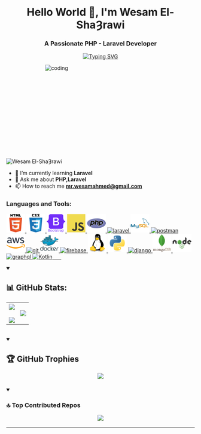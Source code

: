<h1 align="center">Hello World 👋, I'm Wesam El-ShaȜrawi</h1>
<h3 align="center">A Passionate PHP - Laravel Developer</h3>
<p align="center">
    <a href="https://git.io/typing-svg"><img src="https://readme-typing-svg.demolab.com?font=Source+Code+Pro&size=22&pause=1000&color=18A8F7&center=true&vCenter=true&width=435&lines=Laravel+Developer" alt="Typing SVG" /></a>
</p>

<img align="right" alt="coding" width="400" height="250" src=https://media.giphy.com/media/v1.Y2lkPTc5MGI3NjExM3llZjMzYm5vbnNxc3pkejlzY25qaXdueHprZmJncTlvNDZxODAzbCZlcD12MV9pbnRlcm5hbF9naWZfYnlfaWQmY3Q9Zw/2IudUHdI075HL02Pkk/giphy.gif>

<p align="left"> <img src="https://komarev.com/ghpvc/?username=Sharawy2000&label=Profile%20views&color=0e75b6&style=flat" alt="Wesam El-ShaȜrawi" /> </p>

- 🌱 I’m currently learning **Laravel**
- 💬 Ask me about **PHP,Laravel**
- 📫 How to reach me **mr.wesamahmed@gmail.com**

<h3 align="left">Languages and Tools:</h3>
<p align="left">
  <a href="https://www.w3.org/html/" target="_blank" rel="noreferrer">
    <img src="https://raw.githubusercontent.com/devicons/devicon/master/icons/html5/html5-original-wordmark.svg" alt="html5" width="50" height="50"/>
  </a>
  <a href="https://www.w3schools.com/css/" target="_blank" rel="noreferrer">
    <img src="https://raw.githubusercontent.com/devicons/devicon/master/icons/css3/css3-original-wordmark.svg" alt="css3" width="50" height="50"/>
  </a>
  <a href="https://getbootstrap.com" target="_blank" rel="noreferrer">
    <img src="https://raw.githubusercontent.com/devicons/devicon/master/icons/bootstrap/bootstrap-plain-wordmark.svg" alt="bootstrap" width="50" height="50"/>
  </a>
  <a href="https://developer.mozilla.org/en-US/docs/Web/JavaScript" target="_blank" rel="noreferrer">
    <img src="https://raw.githubusercontent.com/devicons/devicon/master/icons/javascript/javascript-original.svg" alt="javascript" width="50" height="50"/>
  </a>
  <a href="https://www.php.net" target="_blank" rel="noreferrer">
    <img src="https://raw.githubusercontent.com/devicons/devicon/master/icons/php/php-original.svg" alt="php" width="50" height="50"/>
  </a>
  <a href="https://laravel.com/" target="_blank" rel="noreferrer">
    <img src="https://static-00.iconduck.com/assets.00/laravel-icon-497x512-uwybstke.png" alt="laravel" width="50" height="50"/>
  </a>
  <a href="https://www.mysql.com/" target="_blank" rel="noreferrer">
    <img src="https://raw.githubusercontent.com/devicons/devicon/master/icons/mysql/mysql-original-wordmark.svg" alt="mysql" width="50" height="50"/>
  </a>
  <a href="https://www.postman.com/" target="_blank" rel="noreferrer">
    <img src="https://www.vectorlogo.zone/logos/getpostman/getpostman-icon.svg" alt="postman" width="50" height="50"/>
  </a>
  <a href="https://aws.amazon.com/" target="_blank" rel="noreferrer">
    <img src="https://raw.githubusercontent.com/devicons/devicon/master/icons/amazonwebservices/amazonwebservices-original-wordmark.svg" alt="aws" width="50" height="50"/>
  </a>
  <a href="https://git-scm.com/" target="_blank" rel="noreferrer">
    <img src="https://www.vectorlogo.zone/logos/git-scm/git-scm-icon.svg" alt="git" width="50" height="50"/>
  </a>
  <a href="https://www.docker.com/" target="_blank" rel="noreferrer">
    <img src="https://raw.githubusercontent.com/devicons/devicon/master/icons/docker/docker-original-wordmark.svg" alt="docker" width="50" height="50"/>
  </a>
  <a href="https://firebase.google.com/" target="_blank" rel="noreferrer">
    <img src="https://www.vectorlogo.zone/logos/firebase/firebase-icon.svg" alt="firebase" width="50" height="50"/>
  </a>
  <a href="https://www.linux.org/" target="_blank" rel="noreferrer">
    <img src="https://raw.githubusercontent.com/devicons/devicon/master/icons/linux/linux-original.svg" alt="linux" width="50" height="50"/>
  </a>
  <a href="https://www.python.org" target="_blank" rel="noreferrer">
    <img src="https://raw.githubusercontent.com/devicons/devicon/master/icons/python/python-original.svg" alt="python" width="50" height="50"/>
  </a>
  <a href="https://www.djangoproject.com/" target="_blank" rel="noreferrer">
    <img src="https://cdn.worldvectorlogo.com/logos/django.svg" alt="django" width="50" height="50"/>
  </a>
  <a href="https://www.mongodb.com/" target="_blank" rel="noreferrer">
    <img src="https://raw.githubusercontent.com/devicons/devicon/master/icons/mongodb/mongodb-original-wordmark.svg" alt="mongodb" width="50" height="50"/>
  </a>
  <a href="https://www.nodejs.org" target="_blank" rel="noreferrer">
    <img src="https://raw.githubusercontent.com/devicons/devicon/master/icons/nodejs/nodejs-original-wordmark.svg" alt="nodejs" width="50" height="50"/>
  </a>
  <a href="https://graphql.org" target="_blank" rel="noreferrer">
    <img src="https://www.vectorlogo.zone/logos/graphql/graphql-icon.svg" alt="graphql" width="50" height="50"/>
  </a>
  <a href="https://graphql.org" target="_blank" rel="noreferrer">
    <img src="https://cdn.iconscout.com/icon/free/png-256/kotlin-2038873-1720086.png" width=40px alt="Kotlin" title="Kotlin"/>
        &#8287;&#8287;&#8287;&#8287;&#8287;
  </a>

     
</p>


<details open>
    <summary><h2>📊 GitHub Stats:</h2></summary>
        <table border="0" align="center">
            <tr border="0">
                <td width="50%" align="center">
                    <img align="center" src="https://github-readme-stats.vercel.app/api?username=Sharawy2000&theme=tokyonight&hide_border=true&include_all_commits=false&count_private=true&show_icons=true"/>
                    <br><br>
                    <img align="center" src="https://github-readme-streak-stats.herokuapp.com/?user=Sharawy2000&theme=tokyonight&hide_border=true"/>
                </td>
                <td width="50%" align="center">
                    <img align="center" src="https://github-readme-stats.vercel.app/api/top-langs/?username=Sharawy2000&theme=tokyonight&hide_border=true&include_all_commits=false&count_private=true&layout=compact"/>
                </td>
            </tr>
       </table>
    
</details>

<br>

<details open>
    <summary><h2>🏆 GitHub Trophies</h2></summary>
    <div align="center">
        <img src="https://github-profile-trophy.vercel.app/?username=Sharawy2000&theme=tokyonight&no-frame=true&no-bg=false&margin-w=20&margin-h=20&column=-1"/>
    </div>
</details>


<br>


<details open>
    <summary><h3>🔝 Top Contributed Repos</h3></summary>
    <div align="center">
        <img src="https://github-contributor-stats.vercel.app/api?username=Sharawy2000&limit=5&theme=tokyonight&combine_all_yearly_contributions=true"/>
    </div>
</details>

---
